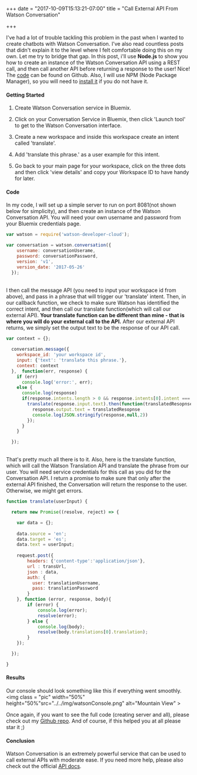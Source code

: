 +++
date = "2017-10-09T15:13:21-07:00"
title = "Call External API From Watson Conversation"

+++

I've had a lot of trouble tackling this problem in the past when I
 wanted to create chatbots with Watson Conversation. I've also read
 countless posts that didn't explain it to the level where I felt 
comfortable doing this on my own. Let me try to bridge that gap.
In this post, i'll use <b>Node.js</b> to show you how to create an instance of the Watson Conversation API using a REST call, and then call
another API before returning a response to the user! Nice! The <a href="https://github.com/horeaporutiu/Watson-Conversation-External-API">code</a> can be found on Github. Also, I will use NPM (Node Package Manager), so you will need to <a href="https://www.npmjs.com/get-npm">install it</a> if you do not have it.

<b><h4 id="setup">Getting Started</h4></b>

1) Create Watson Conversation service in Bluemix.

2) Click on your Conversation Service in Bluemix, then click 'Launch tool' to get to the Watson Conversation interface.

3) Create a new workspace and inside this workspace create an intent called 'translate'.

4) Add 'translate this phrase.' as a user example for this intent.

5) Go back to your main page for your workspace, click on the three dots and then click 'view details' and copy your
Workspace ID to have handy for later.

<b><h4 id="setup">Code</h4></b>

In my code, I will set up a simple server to run on port 8081(not shown below for simplicity), and then create an instance of the Watson Conversation API. You will need your own username and password from your Bluemix credentials page. 

```javascript
var watson = require('watson-developer-cloud');

var conversation = watson.conversation({
    username: conversationUserame,
    password: conversationPassword,
    version: 'v1',
    version_date: '2017-05-26'
  });

```
<br>
I then call the message API (you need to input your workspace id from above),
 and pass in a phrase that will trigger our 'translate' intent. Then, in our callback
function, we check to make sure Watson has identified the correct intent, and then call our translate function(which
will call our external API). <b> Your translate function can be different than mine - that is where you will do your 
external call to the API.</b> After our external API returns, we simply set the output text to be the response of our
API call. 

```javascript
var context = {};
  
  conversation.message({
    workspace_id: 'your workspace id',
    input: {'text': 'translate this phrase.'},
    context: context
  },  function(err, response) {
    if (err)
      console.log('error:', err);
    else {
      console.log(response)
      if(response.intents.length > 0 && response.intents[0].intent === 'translate'){
        translate(response.input.text).then(function(translatedResopnse){
          response.output.text = translatedResopnse
          console.log(JSON.stringify(response,null,2))        
        });
      }
    }

  });

```
<br>
That's pretty much all there is to it. Also, here is the translate function, which will call the Watson Translation 
API and translate the phrase from our user. You will need service credentials for this call as you did for the 
Conversation API. I return a promise to make sure that only after the external API finished, the Conversation will
return the response to the user. Otherwise, we might get errors.

```javascript
function translate(userInput) {

  return new Promise((resolve, reject) => {

    var data = {};
    
    data.source = 'en';
    data.target = 'es';
    data.text = userInput;
    
    request.post({
        headers: {'content-type':'application/json'},
        url : transUrl,
        json : data,
        auth: {
          user: translationUsername,
          pass: translationPassword
        }
    }, function (error, response, body){
        if (error) {
            console.log(error);
            resolve(error);
        } else {
            console.log(body);
            resolve(body.translations[0].translation);
        }
    });

  });        

}

```

<b><h4 id="setup">Results</h4></b>

Our console should look something like this if everything went smoothly. <img class = "pic" width="50%" height="50%"src="../../img/watsonConsole.png" alt="Mountain View" >

 Once again, if you want to see the full code (creating server and all), please check out my <a href="https://github.com/horeaporutiu/Watson-Conversation-External-API">Github repo</a>. And of course, if this helped you at all please star it ;)

<b><h4 id="setup">Conclusion</h4></b>

Watson Conversation is an extremely powerful service that can be 
used to call external APIs with moderate ease. If you need more help,
please also check out the official <a href="https://www.ibm.com/watson/developercloud/conversation/api/v1/?node#send_message">API docs</a>.








